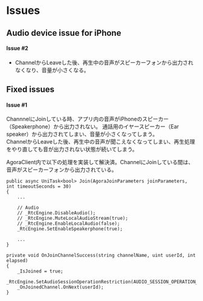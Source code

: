# Issues

## Audio device issue for iPhone
#### Issue #2
- ChannelからLeaveした後、再生中の音声がスピーカーフォンから出力されなくなり、音量が小さくなる。

## Fixed issues
#### Issue #1
ChannnelにJoinしている時、アプリ内の音声がiPhoneのスピーカー（Speakerphone）から出力されない。
    通話用のイヤースピーカー（Ear speaker）から出力されてしまい、音量が小さくなってしまう。  
ChannelからLeaveした後、再生中の音声が聞こえなくなってしまい、再生処理をやり直しても音が出力されない状態が続いてしまう。


AgoraClient内で以下の処理を実装して解決済。ChannelにJoinしている間は、音声がスピーカーフォンから出力されている。
```
public async UniTask<bool> Join(AgoraJoinParameters joinParameters, int timeoutSeconds = 30)
{
    ...

    // Audio
    // _RtcEngine.DisableAudio();
    // _RtcEngine.MuteLocalAudioStream(true);
    // _RtcEngine.EnableLocalAudio(false);
    _RtcEngine.SetEnableSpeakerphone(true);

    ...
}

private void OnJoinChannelSuccess(string channelName, uint userId, int elapsed)
{
    _IsJoined = true;
    _RtcEngine.SetAudioSessionOperationRestriction(AUDIO_SESSION_OPERATION_RESTRICTION.AUDIO_SESSION_OPERATION_RESTRICTION_ALL);
    _OnJoinedChannel.OnNext(userId);
}
```